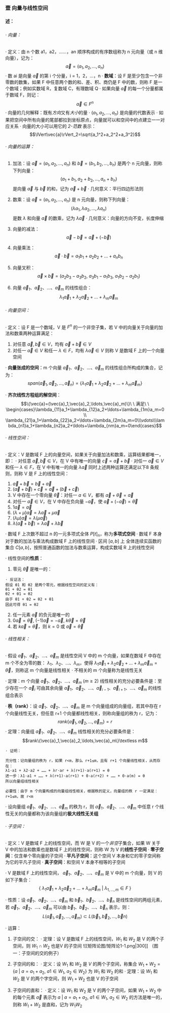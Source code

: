 ### 壹  向量与线性空间

#### 述：
#####
#####

###### · 向量：
· 定义：由 n 个数 a1，a2，……，an 顺序构成的有序数组称为 n 元向量（或 n 维向量），记为：$$\vec{a}=(a_1,a_2,\ldots,a_n)$$
· 数 ai 是向量 $\vec{a}$ 的第 i 个分量，i = 1，2，…，n
· **数域**：设 F  是至少包含一个非零数的数集，如果 F 中任意两个数的和、差、积、商仍是 F 中的数，则称 F 是一个数域；例如实数域 R，复数域 C，有理数域 Q
· 如果向量 $\vec{a}$ 的每一个分量都属于数域 F，则记：$$\vec{a}\in F^n$$
· 向量的几何解释：既有*方向*又有*大小*的量
· $(a_1,a_2,\ldots,a_n)$ 是向量的代数表示
· 如果把空间中所有向量的尾部都拉到坐标原点，向量就可以和空间中的点建立一一对应关系
· 向量的大小可以用它的 *2-范数* 表示：$$\lVert\vec{a}\rVert_2=\sqrt{a_1^2+a_2^2+a_3^2}$$

###### · 向量的运算：
1. 加法：设 $\vec{a}=(a_1,a_2,\ldots,a_n)$ 和 $\vec{b}=(b_1,b_2,\ldots,b_n)$ 是两个 n 元向量，则称下列向量：$$(a_1+b_1,a_2+b_2,\ldots,a_n+b_n)$$是向量 $\vec{a}$ 与 $\vec{b}$ 的和，记为 $\vec{a}+\vec{b}$
· 几何意义：平行四边形法则

2. 数乘：设 $\vec{a}=(a_1,a_2,\ldots,a_n)$ 是 n 元向量，则称下列向量：$$(\lambda a_1,\lambda a_2,\ldots,\lambda a_n)$$是数 $\lambda$ 和向量 $\vec{a}$ 的数乘，记为 $\lambda \vec{a}$
· 几何意义：向量的方向不变，长度伸缩

3. 向量的减法：$$\vec{a}-\vec{b}=\vec{a}+(-\vec{b})$$
4. 向量乘法：$$\vec{a}\cdot\vec{b}=a_1b_1+a_2b_2+\ldots+a_nb_n$$
5. 向量叉积：$$\vec{a}\times\vec{b}=(a_2b_3-a_3b_2,\ a_3b_1-a_1b_3,\ a_1b_2-a_2b_1)$$
6. 向量 $\vec{a}_1$、$\vec{a}_2$、…、$\vec{a}_m$ 的线性组合：$$\lambda_1\vec{a}_1+\lambda_2\vec{a}_2+\ldots+\lambda_m\vec{a}_m$$

###### · 向量空间：
· 定义：设 F 是一个数域，V 是 $F^n$ 的一个非空子集，若 V 中的向量关于向量的加法和数乘两种运算满足：
1. 对任意 $\vec{a},\vec{b}\in V$，均有 $\vec{a}+\vec{b}\in V$
2. 对任一 $\vec{a}\in V$ 和任一 $\lambda\in F$，均有 $\lambda\vec{a}\in V$
则称 V 是数域 F 上的一个向量空间

· **向量张成的空间**：m 个向量 $\vec{a}_1$、$\vec{a}_2$、…、$\vec{a}_m$ 的线性组合所构成的集合，记为：$$span(\vec{a}_1,\vec{a}_2,\ldots,\vec{a}_n)=\{\lambda_1\vec{a}_1+\lambda_2\vec{a}_2+\ldots+\lambda_m\vec{a}_m\}$$

· **齐次线性方程组的解空间**：$$\{\vec{a}=(\vec{a}_1,\vec{a}_2,\ldots,\vec{a}_m)\}\ \ 满足\ \ \begin{cases}\lambda_{11}a_1+\lambda_{12}a_2+\ldots+\lambda_{1m}a_m=0\\ \lambda_{21}a_1+\lambda_{22}a_2+\ldots+\lambda_{2m}a_m=0\\\vdots\\\lambda_{n1}a_1+\lambda_{n2}a_2+\ldots+\lambda_{nm}a_m=0\end{cases}$$

###### · 线性空间：
· 定义：V 是数域 F 上的向量空间，如果关于向量加法和数乘，运算结果都唯一，即：
	· 对任意 $\vec{a},\vec{b}\in V$，在 V 中有唯一的向量 $\vec{c}=\vec{a}+\vec{b}$
	· 对任一 $\vec{a}\in V$ 和任一 $\lambda\in F$，在 V 中有唯一的向量 $\lambda\vec{a}$ 同时上述两种运算还满足以下8 条规则，则称 V 是 F 上的线性空间：
1. $\vec{a}+\vec{b}=\vec{b}+\vec{a}$
2. $(\vec{a}+\vec{b})+\vec{c}=\vec{a}+(\vec{b}+\vec{c})$
3. V 中存在一个零向量 $\vec{\theta}$：对任一 $a\in V$，都有 $\vec{a}+\vec{\theta}=\vec{a}$
4. 对任一 $\vec{a}\in V$，在 V 中存在负向量 $-\vec{a}$，使 $\vec{a}+(-\vec{a})=\vec{\theta}$
5. $1\vec{a}=\vec{a}$
6. $(\lambda+\mu)\vec{a}=\lambda \vec{a}+\mu \vec{a}$
7. $(\lambda \mu)\vec{a}=\lambda(\mu \vec{a})$
8. $\lambda(\vec{a}+\vec{b})=\lambda\vec{a}+\lambda\vec{b}$

· 数域 F 上次数不超过 n 的一元多项式全体 $P[t]_n$，称为**多项式空间**
· 数域 F 本身对于数的加法与乘法构成数域 F 上的线性空间
· 区间 $[a,b]$ 上 全体连续实函数的集合 $C[a,b]$，按照普通函数的加法与数乘运算，构成实数域 R 上的线性空间

· 线性空间的**性质**：
1. 零元 $\vec{\theta}$ 是唯一的：
~~~
· 反证法：
假设 θ1 和 θ2 是两个零元，根据线性空间的定义有：
θ1 + θ2 = θ1
θ2 + θ1 = θ2
由于 θ1 + θ2 = θ2 + θ1
因此可得 θ1 = θ2
~~~
2. 任一元素 $\vec{a}$ 的负元是唯一的
3. $0\vec{a}=\vec{\theta},\ (-1)\vec{a}=-\vec{a},\ k\vec{\theta}=\vec{\theta}$
4. 若 $k\vec{a}=\vec{\theta}$，则 $k=0$ 或 $\vec{a}=\vec{\theta}$

###### · 线性相关：
· 假设 $\vec{a}_1$、$\vec{a}_2$、…、$\vec{a}_m$ 是线性空间 V 中的 m 个向量，如果在数域 F 中存在 m 个不全为零的数： $\lambda_1$、$\lambda_2$、…、$\lambda_m$，使得 $\lambda_1\vec{a}_1+\lambda_2\vec{a}_2+\ldots+\lambda_m\vec{a}_m=\vec{\theta}$，则称这 m 个向量是线性相关
· 不相关的 m 个向量称为是线性无关

· 定理：m 个向量 $\vec{a}_1$、$\vec{a}_2$、…、$\vec{a}_m$ $(m\geq2)$ 线性相关的充分必要条件是：至少存在一个 $\vec{a}_i$ 可由其余向量  $\vec{a}_1$、$\vec{a}_2$、…、$\vec{a}_{i-1}$、$\vec{a}_{i+1}$、…、$\vec{a}_m$ 的线性组合表示

· **秩（rank）**：设 $\vec{a}_1$、$\vec{a}_2$、…、$\vec{a}_m$ 是 m 个向量组成的向量组，若其中存在 r 个向量线性无关，但任意 r+1 个向量都线性相关，则称向量组的秩为 r，记为：$$rank\{\vec{a}_1,\vec{a}_2,\ldots,\vec{a}_m\}=r$$
· 定理：向量组  $\vec{a}_1$、$\vec{a}_2$、…、$\vec{a}_m$ 线性相关的充分必要条件是：$$rank\{\vec{a}_1,\vec{a}_2,\ldots,\vec{a}_m\}\textless m$$
~~~
· 证明：

充分性：记向量组的秩为 r，如果 r<m，那么 r+1≤m，且有 r+1 个向量线性相关，从而存在：
λ1·a1 + λ2·a2 + …… + λr·ar + λ(r+1)·a(r+1) = θ
进一步：λ1·a1 + …… + λ(r+1)·a(r+1) + 0·a(r+2) + …… + 0·a(m) = θ
所以向量组线性相关

必要性：由于 m 个向量构成的向量组线性相关，根据秩的定义，向量组的秩 r 一定满足：r+1≤m，故 r<m
~~~

· 设向量组  $\vec{a}_1$、$\vec{a}_2$、…、$\vec{a}_m$ 的秩为 r，则  $\vec{a}_1$、$\vec{a}_2$、…、$\vec{a}_m$ 中任意 r 个线性无关的向量都称为该向量组的**极大线性无关组**

###### · 子空间：
· 定义：V 是数域 F 上的线性空间，而 W 是 V 的一个*非空*子集合，如果 W 关于 V 中的加法和数乘也是数域 F 上的线性空间，则称 W 为 V 的**线性子空间**
· **零子空间**：仅含单个零向量的子空间
· **平凡子空间**：这个空间 V 本身和它的零子空间称为它的平凡子空间
· **真子空间**：和空间 V 本身不相等的子空间

· V 是数域 F 上的线性空间， $\vec{a}_1$、$\vec{a}_2$、…、$\vec{a}_m$ 是 V 中的 m 个向量，则 V 的如下子集合：$$\{\ \lambda_1\vec{a}_1+\lambda_2\vec{a}_2+\ldots+\lambda_m\vec{a}_m\ |\ \lambda_{1,\ldots,m}\in F\ \}$$

· 性质：设 $\vec{a}_1$、$\vec{a}_2$、…、$\vec{a}_m$ 和  $\vec{b}_1$、$\vec{b}_2$、…、$\vec{b}_n$ 是线性空间的两组元素，若  $\vec{a}_1$、$\vec{a}_2$、…、$\vec{a}_m$ 可以由   $\vec{b}_1$、$\vec{b}_2$、…、$\vec{b}_n$ 表示，则：$$L(\vec{a}_1,\vec{a}_2,\ldots,\vec{a}_m)\subset L(\vec{b}_1,\vec{b}_2,\ldots,\vec{b}n)$$

· 运算：
1. 子空间的交：
· 定理：设 V 是数域 F 上的线性空间，$W_1$ 和 $W_2$ 是 V 的两个子空间，则 $W_1\cap W_2$ 也是V 的子空间
![[矩阵论图/矩阵论1-1.png|300]]
                               （图一：子空间的交的例子）
2. 子空间的和：
· 定义：设 $W_1$ 和 $W_2$ 是 $V$ 的两个子空间，称集合 $W_1+W_2=\{a\ |\ a=a_1+a_2,\ a1\in W_1,\ a_2\in W_2\}$ 为 $W_1$ 和 $W_2$ 的和
· 定理：设 $W_1$ 和 $W_2$ 是 V 的两个字空间，则 $W_1+W_2$ 也是 V 的子空间

3. 子空间的直和：
· 定义：设 $W_1$ 和 $W_2$ 是 V 的两个子空间，如果 $W_1+W_2$ 中的每个元素 $\vec{a}$ 表示为 $a\ |\ a=a_1+a_2,\ a1\in W_1,\ a_2\in W_2$ 的方法是唯一的，则称 $W_1+W_2$ 是直和，记为 $W_1W_2$